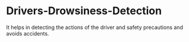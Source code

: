 # Drivers-Drowsiness-Detection

It helps in detecting the actions of the driver and safety precautions and avoids accidents.
